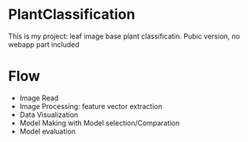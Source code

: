 # PlantClassification
This is my project: leaf image base plant classificatin.
Pubic version, no webapp part included

# Flow 
- Image Read
- Image Processing: feature vector extraction
- Data Visualization
- Model Making with Model selection/Comparation
- Model evaluation
